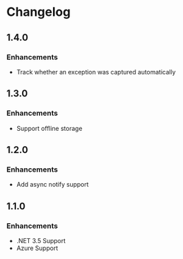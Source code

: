 # Changelog

## 1.4.0

### Enhancements

* Track whether an exception was captured automatically

## 1.3.0

### Enhancements

* Support offline storage

## 1.2.0

### Enhancements

* Add async notify support


## 1.1.0

### Enhancements

* .NET 3.5 Support
* Azure Support

